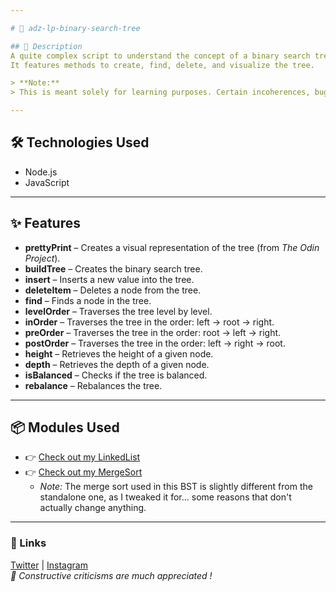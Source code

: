 ```yaml
---

# 🌳 adz-lp-binary-search-tree

## 📝 Description  
A quite complex script to understand the concept of a binary search tree in JavaScript.  
It features methods to create, find, delete, and visualize the tree.  

> **Note:**  
> This is meant solely for learning purposes. Certain incoherences, bugs, or time/space complexities might not be suitable for production use.

---
```


## 🛠 Technologies Used  
- Node.js  
- JavaScript  

---

## ✨ Features  

- **prettyPrint** – Creates a visual representation of the tree (from *The Odin Project*).  
- **buildTree** – Creates the binary search tree.  
- **insert** – Inserts a new value into the tree.  
- **deleteItem** – Deletes a node from the tree.  
- **find** – Finds a node in the tree.  
- **levelOrder** – Traverses the tree level by level.  
- **inOrder** – Traverses the tree in the order: left → root → right.  
- **preOrder** – Traverses the tree in the order: root → left → right.  
- **postOrder** – Traverses the tree in the order: left → right → root.  
- **height** – Retrieves the height of a given node.  
- **depth** – Retrieves the depth of a given node.  
- **isBalanced** – Checks if the tree is balanced.  
- **rebalance** – Rebalances the tree.  

---

## 📦 Modules Used  
- 👉 [Check out my LinkedList](https://github.com/Poufles/adz-lp-linked-lists)  
- 👉 [Check out my MergeSort](https://github.com/Poufles/adz-lp-recursion)  
  - *Note:* The merge sort used in this BST is slightly different from the standalone one, as I tweaked it for… some reasons that don't actually change anything.

---

### 📎 Links  
[Twitter](https://x.com/Vqliant) | [Instagram](https://www.instagram.com/poufsadev/)  
*💬 Constructive criticisms are much appreciated !*  
